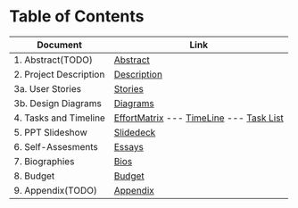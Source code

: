 # Table of Contents

| Document | Link |
| -------- | ---- |
| 1. Abstract(TODO) | [Abstract](1-project-abstract.md)   |
|2. Project Description | [Description](2-project-description.md)|
|3a. User Stories | [Stories](3-user-stories-and-design-diagrams.md)|
|3b. Design Diagrams | [Diagrams](3-user-stories-and-design-diagrams.md)|
|4. Tasks and Timeline | [EffortMatrix](4-project-tasks-and-timeline.md) --- [TimeLine](timeline.png) --- [Task List](04-project-tasks-and-timeline.md)|
|5. PPT Slideshow | [Slidedeck](Fall_Presentation.pdf)||
|6. Self-Assesments | [Essays](6-individual-assesments.md)|
|7. Biographies | [Bios](7-professional-biographies.md)|
|8. Budget | [Budget](8-budget.md)|
|9. Appendix(TODO)| [Appendix](9-appendix.md)|
